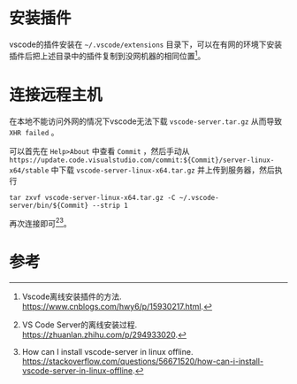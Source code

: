 # 安装插件

vscode的插件安装在 `~/.vscode/extensions` 目录下，可以在有网的环境下安装插件后把上述目录中的插件复制到没网机器的相同位置[^1]。

# 连接远程主机

在本地不能访问外网的情况下vscode无法下载 `vscode-server.tar.gz` 从而导致 `XHR failed` 。

可以首先在 `Help>About` 中查看 `Commit` ，然后手动从 `https://update.code.visualstudio.com/commit:${Commit}/server-linux-x64/stable` 中下载 `vscode-server-linux-x64.tar.gz` 并上传到服务器，然后执行

```shell
tar zxvf vscode-server-linux-x64.tar.gz -C ~/.vscode-server/bin/${Commit} --strip 1
```

再次连接即可[^2][^3]。



# 参考

[^1]: Vscode离线安装插件的方法. https://www.cnblogs.com/hwy6/p/15930217.html. 
[^2]: VS Code Server的离线安装过程. https://zhuanlan.zhihu.com/p/294933020.
[^3]: How can I install vscode-server in linux offline. https://stackoverflow.com/questions/56671520/how-can-i-install-vscode-server-in-linux-offline.

